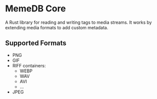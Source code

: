 # MemeDB Core

A Rust library for reading and writing tags to media streams. It works by
extending media formats to add custom metadata.

## Supported Formats

- PNG
- GIF
- RIFF containers:
  - WEBP
  - WAV
  - AVI
  - ...
- JPEG
